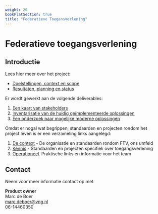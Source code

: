 ```yaml
---
weight: 20
bookFlatSection: true
title: "Federatieve Toegansverlening"
---
```


# Federatieve toegangsverlening

## Introductie

Lees hier meer over het project:
- [Doelstellingen, context en scope](doelstellingen)
- [Resultaten, planning en status](resultaten)

Er wordt gewerkt aan de volgende deliverables:
1.	[Een kaart van stakeholders](resultaten/stakeholders)
2.	[Inventarisatie van de huidig ge&iuml;mplementeerde oplossingen](resultaten/huidige_oplossingen)
3.	[Een onderzoek naar mogelijke moderne oplossingen](resultaten/moderne_oplossingsrichtingen)

Omdat er nogal wat begrippen, standaarden en projecten rondom het project leven is er een verzameling links aangelegd:
1. [De context](links/context) - De organisatie en standaarden rondom FTV, ons umfeld
2. [Kennis](links/pbac) - Standaarden en projecten specifiek over toegangsverlening
3. [Operationeel](links/operationeel). Praktische links en informatie voor het team

## Contact

Neem voor meer informatie contact op met:

**Product owner**  
Marc de Boer  
[marc.deboer@vng.nl](mailto:marc.deboer@vng.nl)  
06-14460350
